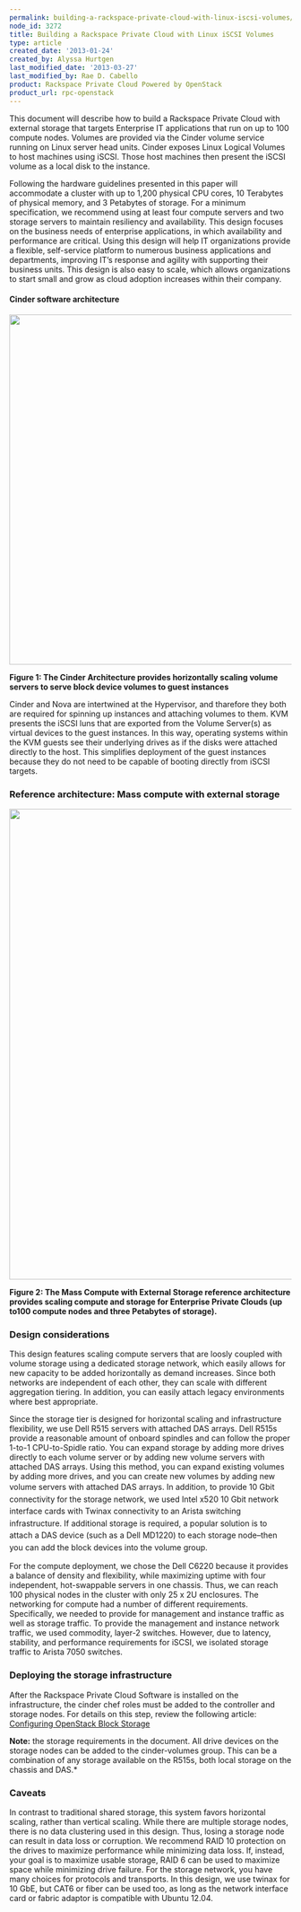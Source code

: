 ```yaml
---
permalink: building-a-rackspace-private-cloud-with-linux-iscsi-volumes/
node_id: 3272
title: Building a Rackspace Private Cloud with Linux iSCSI Volumes
type: article
created_date: '2013-01-24'
created_by: Alyssa Hurtgen
last_modified_date: '2013-03-27'
last_modified_by: Rae D. Cabello
product: Rackspace Private Cloud Powered by OpenStack
product_url: rpc-openstack
---
```


This document will describe how to build a Rackspace Private Cloud with
external storage that targets Enterprise IT applications that run on up
to 100 compute nodes. Volumes are provided via the Cinder volume service
running on Linux server head units. Cinder exposes Linux Logical Volumes
to host machines using iSCSI. Those host machines then present the iSCSI
volume as a local disk to the instance.

Following the hardware guidelines presented in this paper will accommodate a cluster with up to 1,200 physical CPU cores, 10 Terabytes of physical memory, and 3 Petabytes of storage. For a minimum specification, we recommend using at least four
compute servers and two storage servers to maintain resiliency and availability. This design focuses on the business needs of enterprise applications, in which availability and performance are critical. Using this design will help IT organizations provide a flexible, self-service platform to numerous business applications and departments, improving IT&rsquo;s response and agility with supporting their business units. This design is also easy to scale, which allows organizations to start small and grow as cloud adoption increases within their company.

#### Cinder software architecture

<img src="https://8026b2e3760e2433679c-fffceaebb8c6ee053c935e8915a3fbe7.ssl.cf2.rackcdn.com/field/image/cinder-refarch-sims.png" class="image-full_width" width="700" height="624" />

**Figure 1: The Cinder Architecture provides horizontally scaling volume
servers to serve block device volumes to guest instances**

Cinder and Nova are intertwined at the Hypervisor, and tharefore they both are required for spinning up
instances and attaching volumes to them. KVM presents the iSCSI luns that are exported from the Volume Server(s) as virtual devices to the guest instances. In this way, operating systems within the KVM guests see their underlying drives as if  the disks were attached directly to the host. This simplifies deployment of the guest instances because they do not need to be capable of booting directly from iSCSI targets.

### Reference architecture: Mass compute with external storage

<img src="https://8026b2e3760e2433679c-fffceaebb8c6ee053c935e8915a3fbe7.ssl.cf2.rackcdn.com/field/image/Screen%20Shot%202013-03-27%20at%2012.08.10%20PM.png" width="741" height="839" />

**Figure 2: The Mass Compute with
External Storage reference architecture provides scaling compute and
storage for  Enterprise Private Clouds (up to100 compute nodes and three
Petabytes of storage).**

### Design considerations

This design features scaling compute servers that are loosly coupled with volume storage using a dedicated
storage network, which easily allows for new capacity to be added horizontally as demand increases. Since both networks are independent of each other, they can scale with different aggregation tiering. In addition, you can easily attach legacy environments where best appropriate.

Since the storage tier is designed for horizontal scaling and infrastructure flexibility, we use Dell R515
servers with attached DAS arrays. Dell R515s provide a reasonable amount of onboard spindles and can follow the proper 1-to-1 CPU-to-Spidle ratio. You can expand storage by adding more drives directly to each volume server or by adding new volume servers with attached DAS arrays. Using this method, you can expand existing volumes by adding more drives, and you can create new volumes by adding new volume servers with attached DAS arrays. </span><span style="line-height: 1.538em;">In addition, to provide 10 Gbit connectivity for the storage network, we used Intel x520 10 Gbit network interface cards with Twinax connectivity to an Arista switching infrastructure. If additional storage is required, a popular solution is to attach a DAS device (such as a Dell MD1220) to each storage node&ndash;then you can add the block devices into the volume group.

For the compute deployment, we chose the Dell C6220 because it provides a balance of density and flexibility, while maximizing uptime with four independent, hot-swappable servers in one chassis. Thus, we can reach 100 physical nodes in the cluster with
only 25 x 2U enclosures. The networking for compute had a number of different requirements. Specifically, we needed to provide for management and instance traffic as well as storage traffic. To provide the management and instance network traffic, we used commodity, layer-2 switches. However, due to latency, stability, and performance requirements for iSCSI, we isolated storage traffic to Arista 7050 switches.

### Deploying the storage infrastructure

After the Rackspace Private Cloud Software is installed on the
infrastructure, the cinder chef roles must be added to the controller
and storage nodes. For details on this step, review the following
article: [Configuring OpenStack Block
Storage](/how-to/configuring-openstack-block-storage)[
](/how-to/configuring-openstack-block-storage)

**Note:** the storage requirements in the document. All drive devices on
the storage nodes can be added to the cinder-volumes group. This can be
a combination of any storage available on the R515s, both local storage
on the chassis and DAS.*

### Caveats

In contrast to traditional shared storage, this system favors horizontal
scaling, rather than vertical scaling. While there are multiple storage
nodes, there is no data clustering used in this design. Thus, losing a
storage node can result in data loss or corruption. We recommend RAID 10
protection on the drives to maximize performance while minimizing data
loss. If, instead, your goal is to maximize usable storage, RAID 6 can
be used to maximize space while minimizing drive failure. For the storage network, you have many
choices for protocols and transports. In this design, we use twinax for
10 GbE, but CAT6 or fiber can be used too, as long as the network
interface card or fabric adaptor is compatible with Ubuntu 12.04.</span>

